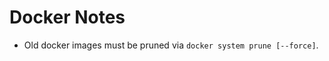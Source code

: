 Docker Notes
============

* Old docker images must be pruned via `docker system prune [--force]`.

